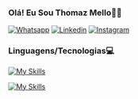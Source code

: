 
### Olá! Eu Sou Thomaz Mello🤚🏼

[![Whatsapp](https://img.shields.io/badge/WhatsApp-25D366?style=for-the-badge&logo=whatsapp&logoColor=white)](https://api.whatsapp.com/send?phone=5512987072463) 
[![Linkedin](https://img.shields.io/badge/LinkedIn-0077B5?style=for-the-badge&logo=linkedin&logoColor=white)](https://www.linkedin.com/in/thomaz-feitosa-de-mello-76a9a5294/)
[![Instagram](https://img.shields.io/badge/Instagram-E4405F?style=for-the-badge&logo=instagram&logoColor=white)](https://www.instagram.com/thomaz_mellux)

### Linguagens/Tecnologias💻

[![My Skills](https://skillicons.dev/icons?i=js,ts,react,nodejs,express,vite)](https://skillicons.dev)

[![My Skills](https://skillicons.dev/icons?i=py,flask,mongodb,mysql,docker,git,github,aws)](https://skillicons.dev)


